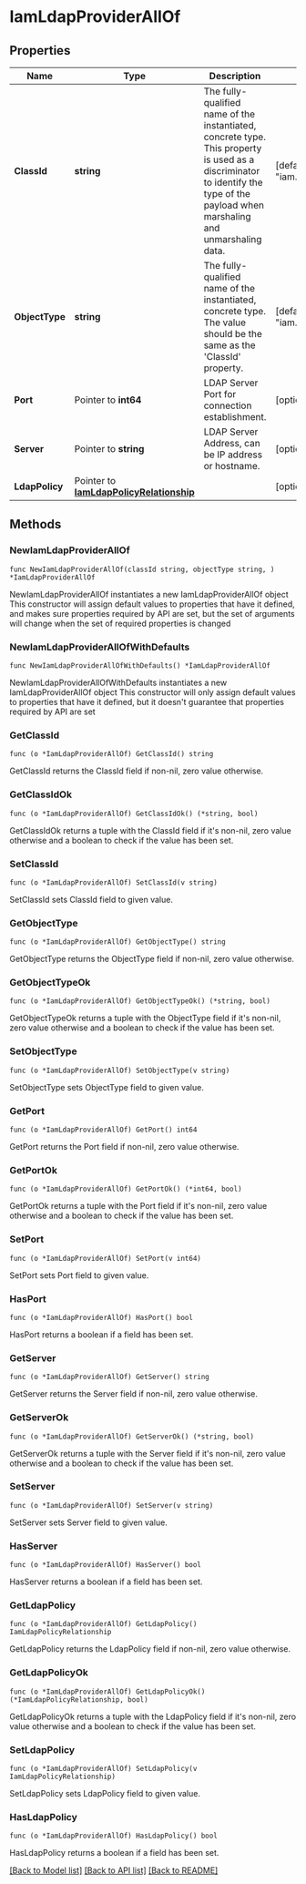 # IamLdapProviderAllOf

## Properties

Name | Type | Description | Notes
------------ | ------------- | ------------- | -------------
**ClassId** | **string** | The fully-qualified name of the instantiated, concrete type. This property is used as a discriminator to identify the type of the payload when marshaling and unmarshaling data. | [default to "iam.LdapProvider"]
**ObjectType** | **string** | The fully-qualified name of the instantiated, concrete type. The value should be the same as the &#39;ClassId&#39; property. | [default to "iam.LdapProvider"]
**Port** | Pointer to **int64** | LDAP Server Port for connection establishment. | [optional] 
**Server** | Pointer to **string** | LDAP Server Address, can be IP address or hostname. | [optional] 
**LdapPolicy** | Pointer to [**IamLdapPolicyRelationship**](iam.LdapPolicy.Relationship.md) |  | [optional] 

## Methods

### NewIamLdapProviderAllOf

`func NewIamLdapProviderAllOf(classId string, objectType string, ) *IamLdapProviderAllOf`

NewIamLdapProviderAllOf instantiates a new IamLdapProviderAllOf object
This constructor will assign default values to properties that have it defined,
and makes sure properties required by API are set, but the set of arguments
will change when the set of required properties is changed

### NewIamLdapProviderAllOfWithDefaults

`func NewIamLdapProviderAllOfWithDefaults() *IamLdapProviderAllOf`

NewIamLdapProviderAllOfWithDefaults instantiates a new IamLdapProviderAllOf object
This constructor will only assign default values to properties that have it defined,
but it doesn't guarantee that properties required by API are set

### GetClassId

`func (o *IamLdapProviderAllOf) GetClassId() string`

GetClassId returns the ClassId field if non-nil, zero value otherwise.

### GetClassIdOk

`func (o *IamLdapProviderAllOf) GetClassIdOk() (*string, bool)`

GetClassIdOk returns a tuple with the ClassId field if it's non-nil, zero value otherwise
and a boolean to check if the value has been set.

### SetClassId

`func (o *IamLdapProviderAllOf) SetClassId(v string)`

SetClassId sets ClassId field to given value.


### GetObjectType

`func (o *IamLdapProviderAllOf) GetObjectType() string`

GetObjectType returns the ObjectType field if non-nil, zero value otherwise.

### GetObjectTypeOk

`func (o *IamLdapProviderAllOf) GetObjectTypeOk() (*string, bool)`

GetObjectTypeOk returns a tuple with the ObjectType field if it's non-nil, zero value otherwise
and a boolean to check if the value has been set.

### SetObjectType

`func (o *IamLdapProviderAllOf) SetObjectType(v string)`

SetObjectType sets ObjectType field to given value.


### GetPort

`func (o *IamLdapProviderAllOf) GetPort() int64`

GetPort returns the Port field if non-nil, zero value otherwise.

### GetPortOk

`func (o *IamLdapProviderAllOf) GetPortOk() (*int64, bool)`

GetPortOk returns a tuple with the Port field if it's non-nil, zero value otherwise
and a boolean to check if the value has been set.

### SetPort

`func (o *IamLdapProviderAllOf) SetPort(v int64)`

SetPort sets Port field to given value.

### HasPort

`func (o *IamLdapProviderAllOf) HasPort() bool`

HasPort returns a boolean if a field has been set.

### GetServer

`func (o *IamLdapProviderAllOf) GetServer() string`

GetServer returns the Server field if non-nil, zero value otherwise.

### GetServerOk

`func (o *IamLdapProviderAllOf) GetServerOk() (*string, bool)`

GetServerOk returns a tuple with the Server field if it's non-nil, zero value otherwise
and a boolean to check if the value has been set.

### SetServer

`func (o *IamLdapProviderAllOf) SetServer(v string)`

SetServer sets Server field to given value.

### HasServer

`func (o *IamLdapProviderAllOf) HasServer() bool`

HasServer returns a boolean if a field has been set.

### GetLdapPolicy

`func (o *IamLdapProviderAllOf) GetLdapPolicy() IamLdapPolicyRelationship`

GetLdapPolicy returns the LdapPolicy field if non-nil, zero value otherwise.

### GetLdapPolicyOk

`func (o *IamLdapProviderAllOf) GetLdapPolicyOk() (*IamLdapPolicyRelationship, bool)`

GetLdapPolicyOk returns a tuple with the LdapPolicy field if it's non-nil, zero value otherwise
and a boolean to check if the value has been set.

### SetLdapPolicy

`func (o *IamLdapProviderAllOf) SetLdapPolicy(v IamLdapPolicyRelationship)`

SetLdapPolicy sets LdapPolicy field to given value.

### HasLdapPolicy

`func (o *IamLdapProviderAllOf) HasLdapPolicy() bool`

HasLdapPolicy returns a boolean if a field has been set.


[[Back to Model list]](../README.md#documentation-for-models) [[Back to API list]](../README.md#documentation-for-api-endpoints) [[Back to README]](../README.md)



